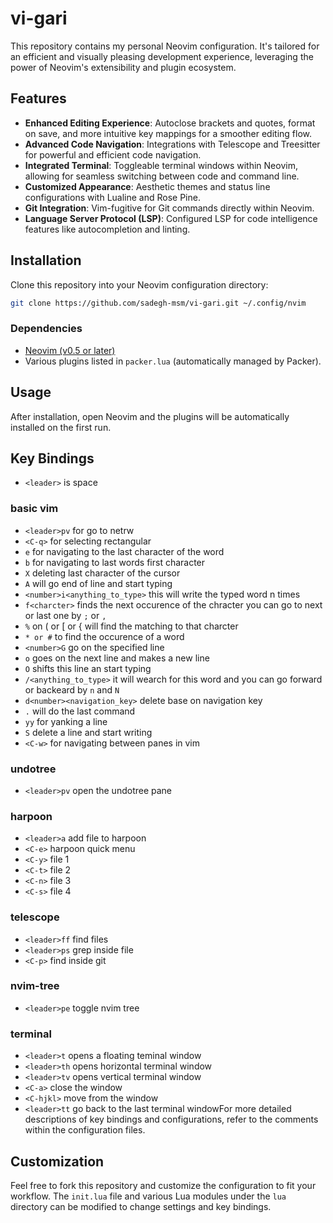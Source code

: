# vi-gari
This repository contains my personal Neovim configuration. It's tailored for an efficient and visually pleasing development experience, leveraging the power of Neovim's extensibility and plugin ecosystem.

## Features

- **Enhanced Editing Experience**: Autoclose brackets and quotes, format on save, and more intuitive key mappings for a smoother editing flow.
- **Advanced Code Navigation**: Integrations with Telescope and Treesitter for powerful and efficient code navigation.
- **Integrated Terminal**: Toggleable terminal windows within Neovim, allowing for seamless switching between code and command line.
- **Customized Appearance**: Aesthetic themes and status line configurations with Lualine and Rose Pine.
- **Git Integration**: Vim-fugitive for Git commands directly within Neovim.
- **Language Server Protocol (LSP)**: Configured LSP for code intelligence features like autocompletion and linting.

## Installation

Clone this repository into your Neovim configuration directory:

```bash
git clone https://github.com/sadegh-msm/vi-gari.git ~/.config/nvim
```

### Dependencies

- [Neovim (v0.5 or later)](https://github.com/neovim/neovim)
- Various plugins listed in `packer.lua` (automatically managed by Packer).

## Usage

After installation, open Neovim and the plugins will be automatically installed on the first run.

## Key Bindings
- `<leader>` is space  

### basic vim
- `<leader>pv` for go to netrw
- `<C-q>` for selecting rectangular
- `e` for navigating to the last character of the word
- `b` for navigating to last words first character
- `X` deleting last character of the cursor
- `A` will go end of line and start typing
- `<number>i<anything_to_type>` this will write the typed word n times
- `f<charcter>` finds the next occurence of the chracter you can go to next or last one by `;` or `,`
- `%` on ( or [ or { will find the matching to that charcter
- `* or #` to find the occurence of a word
- `<number>G` go on the specified line
- `o` goes on the next line and makes a new line
- `O` shifts this line an start typing
- `/<anything_to_type>` it will wearch for this word and you can go forward or backeard by `n` and `N`
- `d<number><navigation_key>` delete base on navigation key
- `.` will do the last command
- `yy` for yanking a line
- `S` delete a line and start writing
- `<C-w>` for navigating between panes in vim

### undotree
- `<leader>pv` open the undotree pane

### harpoon
- `<leader>a` add file to harpoon  
- `<C-e>` harpoon quick menu  
- `<C-y>` file 1  
- `<C-t>` file 2  
- `<C-n>` file 3  
- `<C-s>` file 4  

### telescope
- `<leader>ff` find files  
- `<leader>ps` grep inside file  
- `<C-p>` find inside git  

### nvim-tree
- `<leader>pe` toggle nvim tree

### terminal
- `<leader>t` opens a floating teminal window
- `<leader>th` opens horizontal terminal window
- `<leader>tv` opens vertical terminal window
- `<C-a>` close the window
- `<C-hjkl>` move from the window
- `<leader>tt` go back to the last terminal windowFor more detailed descriptions of key bindings and configurations, refer to the comments within the configuration files.

## Customization

Feel free to fork this repository and customize the configuration to fit your workflow. The `init.lua` file and various Lua modules under the `lua` directory can be modified to change settings and key bindings.

